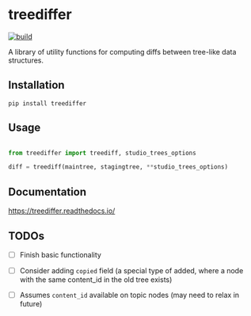 treediffer
==========

[![build](https://travis-ci.com/learningequality/treediffer.svg?branch=master)](https://travis-ci.com/github/learningequality/treediffer)


A library of utility functions for computing diffs between tree-like data structures.

<!--
[![docs](https://readthedocs.org/projects/treediffer/badge/?style=flat)](https://readthedocs.org/projects/treediffer)
[![pypi](https://img.shields.io/pypi/pyversions/treediffer.svg)](https://pypi.python.org/pypi/treediffer/)
[![codecov](https://codecov.io/gh/learningequality/treediffer/branch/master/graphs/badge.svg?branch=master)](https://codecov.io/github/learningequality/treediffer)
[![version](https://img.shields.io/pypi/v/treediffer.svg)])https://pypi.org/project/treediffer)
[![supported-implementations](https://img.shields.io/pypi/implementation/treediffer.svg)](https://pypi.org/project/treediffer)
-->


Installation
------------

    pip install treediffer



Usage
-----
```python

from treediffer import treediff, studio_trees_options

diff = treediff(maintree, stagingtree, **studio_trees_options)

```

Documentation
-------------

https://treediffer.readthedocs.io/




TODOs
-----
 -[ ] Finish basic functionality
 -[ ] Consider adding `copied` field (a special type of added, where a node with
      the same content_id in the old tree exists)
 -[ ] Assumes `content_id` available on topic nodes (may need to relax in future)

